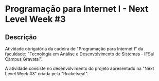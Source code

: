 # Programação para Internet I - Next Level Week #3

## Descrição
Atividade obrigatória da cadeira de "Programação para Internet I" da faculdade: "Tecnologia em Análise e Desenvolvimento de Sistemas - IFSul Campus Gravataí".

A atividade consiste no desenvolvimento do projeto apresentado na "Next Level Week #3" criada pela "Rocketseat".
